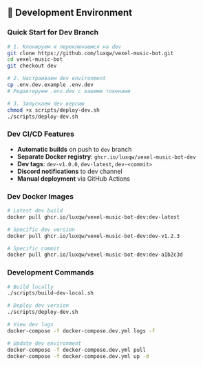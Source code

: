 ## 🧪 Development Environment

### Quick Start for Dev Branch

```bash
# 1. Клонируем и переключаемся на dev
git clone https://github.com/luxqw/vexel-music-bot.git
cd vexel-music-bot
git checkout dev

# 2. Настраиваем dev environment
cp .env.dev.example .env.dev
# Редактируем .env.dev с вашими токенами

# 3. Запускаем dev версию
chmod +x scripts/deploy-dev.sh
./scripts/deploy-dev.sh
```

### Dev CI/CD Features

- **Automatic builds** on push to `dev` branch
- **Separate Docker registry**: `ghcr.io/luxqw/vexel-music-bot-dev`
- **Dev tags**: `dev-v1.0.0`, `dev-latest`, `dev-<commit>`
- **Discord notifications** to dev channel
- **Manual deployment** via GitHub Actions

### Dev Docker Images

```bash
# Latest dev build
docker pull ghcr.io/luxqw/vexel-music-bot-dev:dev-latest

# Specific dev version
docker pull ghcr.io/luxqw/vexel-music-bot-dev:dev-v1.2.3

# Specific commit
docker pull ghcr.io/luxqw/vexel-music-bot-dev:dev-a1b2c3d
```

### Development Commands

```bash
# Build locally
./scripts/build-dev-local.sh

# Deploy dev version
./scripts/deploy-dev.sh

# View dev logs
docker-compose -f docker-compose.dev.yml logs -f

# Update dev environment
docker-compose -f docker-compose.dev.yml pull
docker-compose -f docker-compose.dev.yml up -d
```
